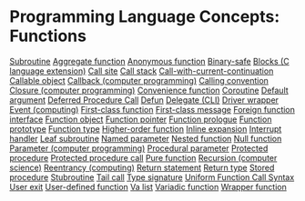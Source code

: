 # Programming Language Concepts: Functions


[Subroutine](https://en.wikipedia.org/wiki/Subroutine)
[Aggregate function](https://en.wikipedia.org/wiki/Aggregate_function)
[Anonymous function](https://en.wikipedia.org/wiki/Anonymous_function)
[Binary-safe](https://en.wikipedia.org/wiki/Binary-safe)
[Blocks (C language extension)](https://en.wikipedia.org/wiki/Blocks_(C_language_extension))
[Call site](https://en.wikipedia.org/wiki/Call_site)
[Call stack](https://en.wikipedia.org/wiki/Call_stack)
[Call-with-current-continuation](https://en.wikipedia.org/wiki/Call-with-current-continuation)
[Callable object](https://en.wikipedia.org/wiki/Callable_object)
[Callback (computer programming)](https://en.wikipedia.org/wiki/Callback_(computer_programming))
[Calling convention](https://en.wikipedia.org/wiki/Calling_convention)
[Closure (computer programming)](https://en.wikipedia.org/wiki/Closure_(computer_programming))
[Convenience function](https://en.wikipedia.org/wiki/Convenience_function)
[Coroutine](https://en.wikipedia.org/wiki/Coroutine)
[Default argument](https://en.wikipedia.org/wiki/Default_argument)
[Deferred Procedure Call](https://en.wikipedia.org/wiki/Deferred_Procedure_Call)
[Defun](https://en.wikipedia.org/wiki/Defun)
[Delegate (CLI)](https://en.wikipedia.org/wiki/Delegate_(CLI))
[Driver wrapper](https://en.wikipedia.org/wiki/Driver_wrapper)
[Event (computing)](https://en.wikipedia.org/wiki/Event_(computing))
[First-class function](https://en.wikipedia.org/wiki/First-class_function)
[First-class message](https://en.wikipedia.org/wiki/First-class_message)
[Foreign function interface](https://en.wikipedia.org/wiki/Foreign_function_interface)
[Function object](https://en.wikipedia.org/wiki/Function_object)
[Function pointer](https://en.wikipedia.org/wiki/Function_pointer)
[Function prologue](https://en.wikipedia.org/wiki/Function_prologue)
[Function prototype](https://en.wikipedia.org/wiki/Function_prototype)
[Function type](https://en.wikipedia.org/wiki/Function_type)
[Higher-order function](https://en.wikipedia.org/wiki/Higher-order_function)
[Inline expansion](https://en.wikipedia.org/wiki/Inline_expansion)
[Interrupt handler](https://en.wikipedia.org/wiki/Interrupt_handler)
[Leaf subroutine](https://en.wikipedia.org/wiki/Leaf_subroutine)
[Named parameter](https://en.wikipedia.org/wiki/Named_parameter)
[Nested function](https://en.wikipedia.org/wiki/Nested_function)
[Null function](https://en.wikipedia.org/wiki/Null_function)
[Parameter (computer programming)](https://en.wikipedia.org/wiki/Parameter_(computer_programming))
[Procedural parameter](https://en.wikipedia.org/wiki/Procedural_parameter)
[Protected procedure](https://en.wikipedia.org/wiki/Protected_procedure)
[Protected procedure call](https://en.wikipedia.org/wiki/Protected_procedure_call)
[Pure function](https://en.wikipedia.org/wiki/Pure_function)
[Recursion (computer science)](https://en.wikipedia.org/wiki/Recursion_(computer_science))
[Reentrancy (computing)](https://en.wikipedia.org/wiki/Reentrancy_(computing))
[Return statement](https://en.wikipedia.org/wiki/Return_statement)
[Return type](https://en.wikipedia.org/wiki/Return_type)
[Stored procedure](https://en.wikipedia.org/wiki/Stored_procedure)
[Stubroutine](https://en.wikipedia.org/wiki/Stubroutine)
[Tail call](https://en.wikipedia.org/wiki/Tail_call)
[Type signature](https://en.wikipedia.org/wiki/Type_signature)
[Uniform Function Call Syntax](https://en.wikipedia.org/wiki/Uniform_Function_Call_Syntax)
[User exit](https://en.wikipedia.org/wiki/User_exit)
[User-defined function](https://en.wikipedia.org/wiki/User-defined_function)
[Va list](https://en.wikipedia.org/wiki/Va_list)
[Variadic function](https://en.wikipedia.org/wiki/Variadic_function)
[Wrapper function](https://en.wikipedia.org/wiki/Wrapper_function)
